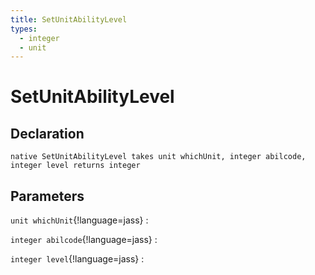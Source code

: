 ```yaml
---
title: SetUnitAbilityLevel
types:
  - integer
  - unit
---
```


# SetUnitAbilityLevel

## Declaration

```jass
native SetUnitAbilityLevel takes unit whichUnit, integer abilcode, integer level returns integer
```

## Parameters
`unit whichUnit`{!language=jass}
: 

`integer abilcode`{!language=jass}
: 

`integer level`{!language=jass}
: 
